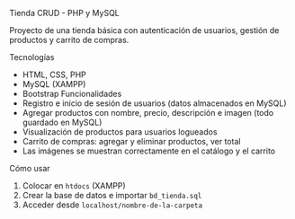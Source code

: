 Tienda CRUD - PHP y MySQL

Proyecto de una tienda básica con autenticación de usuarios, gestión de productos y carrito de compras.

Tecnologías
- HTML, CSS, PHP
- MySQL (XAMPP)
- Bootstrap
Funcionalidades
- Registro e inicio de sesión de usuarios (datos almacenados en MySQL)
- Agregar productos con nombre, precio, descripción e imagen (todo guardado en MySQL)
- Visualización de productos para usuarios logueados
- Carrito de compras: agregar y eliminar productos, ver total
- Las imágenes se muestran correctamente en el catálogo y el carrito

Cómo usar
1. Colocar en `htdocs` (XAMPP)
2. Crear la base de datos e importar `bd_tienda.sql`
3. Acceder desde `localhost/nombre-de-la-carpeta`
